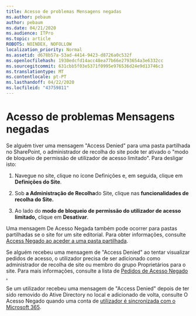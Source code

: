 ```yaml
---
title: Acesso de problemas Mensagens negadas
ms.author: pebaum
author: pebaum
ms.date: 04/21/2020
ms.audience: ITPro
ms.topic: article
ROBOTS: NOINDEX, NOFOLLOW
localization_priority: Normal
ms.assetid: d678b57a-53ad-4414-9423-d8726a0c532f
ms.openlocfilehash: 1930edcfd14acc48ea77b66e2793654a3e6332cc
ms.sourcegitcommit: 631cbb5f03e5371f0995e976536d24e9d13746c3
ms.translationtype: MT
ms.contentlocale: pt-PT
ms.lasthandoff: 04/22/2020
ms.locfileid: "43759811"
---
```

# <a name="troubleshoot-access-denied-messages"></a>Acesso de problemas Mensagens negadas

Se alguém tiver uma mensagem "Access Denied" para uma pasta partilhada no SharePoint, o administrador de recolha do site pode ter ativado o "modo de bloqueio de permissão de utilizador de acesso limitado". Para desligar isto: 
  
1. Navegue no site, clique no ícone Definições e, em seguida, clique em **Definições do Site**.
    
2. Sob **a Administração de Recolha**do Site, clique nas **funcionalidades de recolha do Site.**
    
3. Ao lado do **modo de bloqueio de permissão do utilizador de acesso limitado,** clique em **Desativar**.
    
Uma mensagem De Acesso Negada também pode ocorrer para pastas partilhadas se o site for um site editorial. Para obter informações, consulte [Access Negado ao aceder a uma pasta partilhada](https://go.microsoft.com/fwlink/?linkid=2004317).
  
Se alguém recebeu uma mensagem de "Access Denied" ao tentar visualizar pedidos de acesso, o utilizador precisa de ser adicionado como administrador de recolha de site ou membro do grupo Proprietários para o site. Para mais informações, consulte a lista de [Pedidos de Acesso Negado .](https://go.microsoft.com/fwlink/?linkid=2004220)
  
Se um utilizador recebeu uma mensagem de "Access Denied" depois de ter sido removido do Ative Directory no local e adicionado de volta, consulte O Acesso Negado quando uma conta de [utilizador é sincronizada com o Microsoft 365](https://go.microsoft.com/fwlink/?linkid=2004318).
  

